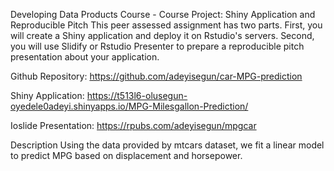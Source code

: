 Developing Data Products Course - Course Project: Shiny Application and Reproducible Pitch
This peer assessed assignment has two parts. First, you will create a Shiny application and deploy it on Rstudio's servers. Second, you will use Slidify or Rstudio Presenter to prepare a reproducible pitch presentation about your application.

Github Repository: https://github.com/adeyisegun/car-MPG-prediction

Shiny Application: https://t513l6-olusegun-oyedele0adeyi.shinyapps.io/MPG-Milesgallon-Prediction/

Ioslide Presentation: https://rpubs.com/adeyisegun/mpgcar

Description
Using the data provided by mtcars dataset, we fit a linear model to predict MPG based on displacement and horsepower.
